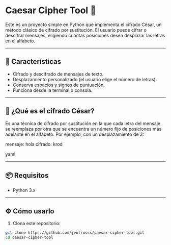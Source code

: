 
# Caesar Cipher Tool 🔐

Este es un proyecto simple en Python que implementa el cifrado César, un método clásico de cifrado por sustitución. El usuario puede cifrar o descifrar mensajes, eligiendo cuántas posiciones desea desplazar las letras en el alfabeto.

---

## 🚀 Características

- Cifrado y descifrado de mensajes de texto.
- Desplazamiento personalizado (el usuario elige el número de letras).
- Conserva espacios y signos de puntuación.
- Funciona desde la terminal o consola.

---

## 🧠 ¿Qué es el cifrado César?

Es una técnica de cifrado por sustitución en la que cada letra del mensaje se reemplaza por otra que se encuentra un número fijo de posiciones más adelante en el alfabeto. Por ejemplo, con un desplazamiento de 3:

mensaje: hola
cifrado: krod

yaml

---

## 📦 Requisitos

- Python 3.x

---

## ⚙️ Cómo usarlo

1. Clona este repositorio:

```bash
git clone https://github.com/jenfrusss/caesar-cipher-tool.git
cd caesar-cipher-tool
